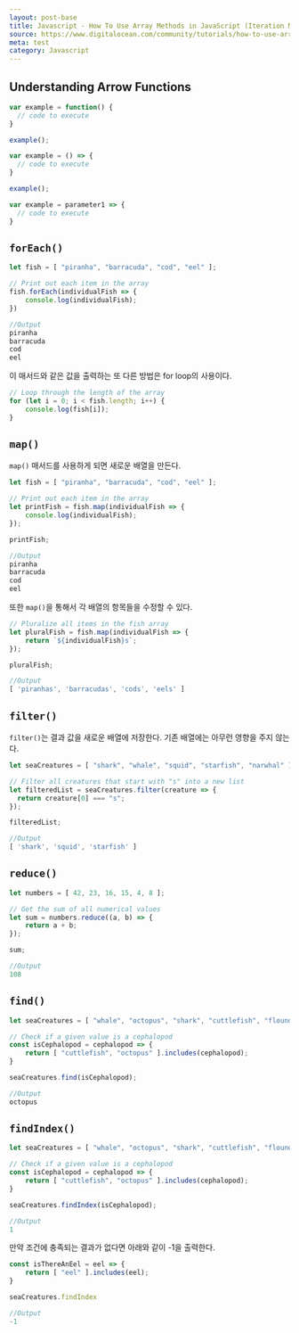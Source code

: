 ```yaml
---
layout: post-base
title: Javascript - How To Use Array Methods in JavaScript (Iteration Methods)
source: https://www.digitalocean.com/community/tutorials/how-to-use-array-methods-in-javascript-iteration-methods
meta: test
category: Javascript
---
```

## Understanding Arrow Functions
```js
var example = function() {
  // code to execute
}

example();
```
```js
var example = () => {
  // code to execute
}

example();
```
```js
var example = parameter1 => {
  // code to execute
}
```

## `forEach()`
```js
let fish = [ "piranha", "barracuda", "cod", "eel" ];
```
```js
// Print out each item in the array
fish.forEach(individualFish => {
    console.log(individualFish);
})
```
```js
//Output
piranha
barracuda
cod
eel
```
이 매서드와 같은 값을 출력하는 또 다른 방법은 for loop의 사용이다.
```js
// Loop through the length of the array
for (let i = 0; i < fish.length; i++) {
    console.log(fish[i]);
}
```

## `map()`
`map()` 매서드를 사용하게 되면 새로운 배열을 만든다.
```js
let fish = [ "piranha", "barracuda", "cod", "eel" ];

// Print out each item in the array
let printFish = fish.map(individualFish => {
    console.log(individualFish);
});

printFish;
```
```js
//Output
piranha
barracuda
cod
eel
```
또한 `map()`을 통해서 각 배열의 항목들을 수정할 수 있다.
```js
// Pluralize all items in the fish array
let pluralFish = fish.map(individualFish => {
    return `${individualFish}s`;
});

pluralFish;
```
```js
//Output
[ 'piranhas', 'barracudas', 'cods', 'eels' ]
```

## `filter()`
`filter()`는 결과 값을 새로운 배열에 저장한다. 기존 배열에는 아무런 영향을 주지 않는다.
```js
let seaCreatures = [ "shark", "whale", "squid", "starfish", "narwhal" ];

// Filter all creatures that start with "s" into a new list
let filteredList = seaCreatures.filter(creature => {
  return creature[0] === "s";
});

filteredList;
```
```js
//Output
[ 'shark', 'squid', 'starfish' ]
```

## `reduce()`
```js
let numbers = [ 42, 23, 16, 15, 4, 8 ];

// Get the sum of all numerical values
let sum = numbers.reduce((a, b) => {
    return a + b;
});

sum;
```
```js
//Output
108
```

## `find()`
```js
let seaCreatures = [ "whale", "octopus", "shark", "cuttlefish", "flounder" ];
```

```js
// Check if a given value is a cephalopod
const isCephalopod = cephalopod => {
    return [ "cuttlefish", "octopus" ].includes(cephalopod);
}

seaCreatures.find(isCephalopod);
```
```js
//Output
octopus
```

## `findIndex()`
```js
let seaCreatures = [ "whale", "octopus", "shark", "cuttlefish", "flounder" ];
```
```js
// Check if a given value is a cephalopod
const isCephalopod = cephalopod => {
    return [ "cuttlefish", "octopus" ].includes(cephalopod);
}

seaCreatures.findIndex(isCephalopod);
```
```js
//Output
1
```
만약 조건에 충족되는 결과가 없다면 아래와 같이 -1을 출력한다.
```js
const isThereAnEel = eel => {
    return [ "eel" ].includes(eel);
}

seaCreatures.findIndex
```
```js
//Output
-1
```